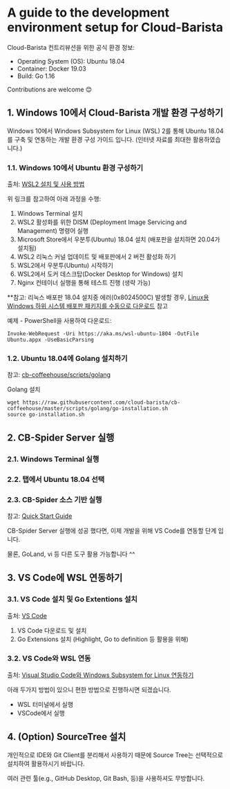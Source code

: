 # A guide to the development environment setup for Cloud-Barista

Cloud-Barista 컨트리뷰션을 위한 공식 환경 정보:
- Operating System (OS): Ubuntu 18.04
- Container: Docker 19.03
- Build: Go 1.16


Contributions are welcome :blush:

## 1. Windows 10에서 Cloud-Barista 개발 환경 구성하기

Windows 10에서 Windows Subsystem for Linux (WSL) 2를 통해 Ubuntu 18.04를 구축 및 연동하는 개발 환경 구성 가이드 입니다.
(인터넷 자료를 최대한 활용하였습니다.)

### 1.1. Windows 10에서 Ubuntu 환경 구성하기

출처: [WSL2 설치 및 사용 방법](https://www.44bits.io/ko/post/wsl2-install-and-basic-usage)

위 링크를 참고하여 아래 과정을 수행:
1. Windows Terminal 설치
2. WSL2 활성화를 위한 DISM (Deployment Image Servicing and Management) 명령어 실행
3. Microsoft Store에서 우분투(Ubuntu) 18.04 설치 (배포판을 설치하면 20.04가 설치됨)
4. WSL2 리눅스 커널 업데이트 및 배포판에서 2 버전 활성화 하기
5. WSL2에서 우분투(Ubuntu) 시작하기
6. WSL2에서 도커 데스크탑(Docker Desktop for Windows) 설치 
7. Nginx 컨테이너 실행을 통해 테스트 진행 (생략 가능)


**참고: 리눅스 배포판 18.04 설치중 에러(0x8024500C) 발생할 경우, [Linux용 Windows 하위 시스템 배포판 패키지를 수동으로 다운로드](https://docs.microsoft.com/ko-kr/windows/wsl/install-manual) 참고

예제 - PowerShell을 사용하여 다운로드:
```
Invoke-WebRequest -Uri https://aka.ms/wsl-ubuntu-1804 -OutFile Ubuntu.appx -UseBasicParsing
```

### 1.2. Ubuntu 18.04에 Golang 설치하기

참고: [cb-coffeehouse/scripts/golang](https://github.com/cloud-barista/cb-coffeehouse/tree/main/scripts/golang)

Golang 설치
```
wget https://raw.githubusercontent.com/cloud-barista/cb-coffeehouse/master/scripts/golang/go-installation.sh
source go-installation.sh
```

## 2. CB-Spider Server 실행

### 2.1. Windows Terminal 실행
### 2.2. 탭에서 Ubuntu 18.04 선택
### 2.3. CB-Spider 소스 기반 실행
참고: [Quick Start Guide](https://github.com/cloud-barista/cb-spider/wiki/Quick-Start-Guide)

CB-Spider Server 실행에 성공 했다면, 이제 개발을 위해 VS Code를 연동할 단계 입니다.

물론, GoLand, vi 등 다른 도구 활용 가능합니다 ^^

## 3. VS Code에 WSL 연동하기

### 3.1. VS Code 설치 및 Go Extentions 설치

출처: [VS Code](https://code.visualstudio.com/)

1. VS Code 다운로드 및 설치
2. Go Extensions 설치 (Highlight, Go to definition 등 활용을 위해)

### 3.2. VS Code와 WSL 연동

출처: [Visual Studio Code와 Windows Subsystem for Linux 연동하기](https://evandde.github.io/vscode-wsl/)

아래 두가지 방법이 있으니 편한 방법으로 진행하시면 되겠습니다.
- WSL 터미널에서 실행
- VSCode에서 실행

## 4. (Option) SourceTree 설치

개인적으로 IDE와 Git Client를 분리해서 사용하기 때문에 Source Tree는 선택적으로 설치하여 활용하시기 바랍니다.

여러 관련 툴(e.g., GitHub Desktop, Git Bash, 등)을 사용하셔도 무방합니다.
